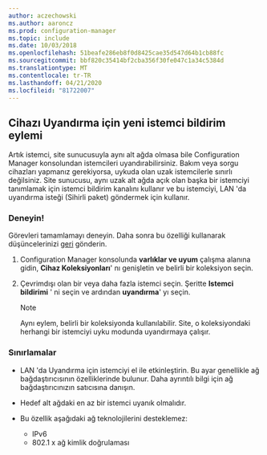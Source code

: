 ```yaml
---
author: aczechowski
ms.author: aaroncz
ms.prod: configuration-manager
ms.topic: include
ms.date: 10/03/2018
ms.openlocfilehash: 51beafe286eb8f0d8425cae35d547d64b1cb88fc
ms.sourcegitcommit: bbf820c35414bf2cba356f30fe047c1a34c5384d
ms.translationtype: MT
ms.contentlocale: tr-TR
ms.lasthandoff: 04/21/2020
ms.locfileid: "81722007"
---
```

## <a name="new-client-notification-action-to-wake-up-device"></a><a name="bkmk_wakeup"></a>Cihazı Uyandırma için yeni istemci bildirim eylemi
<!--1317364-->

Artık istemci, site sunucusuyla aynı alt ağda olmasa bile Configuration Manager konsolundan istemcileri uyandırabilirsiniz. Bakım veya sorgu cihazları yapmanız gerekiyorsa, uykuda olan uzak istemcilerle sınırlı değilsiniz. Site sunucusu, aynı uzak alt ağda açık olan başka bir istemciyi tanımlamak için istemci bildirim kanalını kullanır ve bu istemciyi, LAN 'da uyandırma isteği (Sihirli paket) göndermek için kullanır.


### <a name="try-it-out"></a>Deneyin!

Görevleri tamamlamayı deneyin. Daha sonra bu özelliği kullanarak düşüncelerinizi [geri](../../../understand/find-help.md#product-feedback) gönderin.

1. Configuration Manager konsolunda **varlıklar ve uyum** çalışma alanına gidin, **Cihaz Koleksiyonları**' nı genişletin ve belirli bir koleksiyon seçin.  

2. Çevrimdışı olan bir veya daha fazla istemci seçin. Şeritte **Istemci bildirimi** ' ni seçin ve ardından **uyandırma**' yı seçin.  

    > [!Note]  
    > Aynı eylem, belirli bir koleksiyonda kullanılabilir. Site, o koleksiyondaki herhangi bir istemciyi uyku modunda uyandırmaya çalışır.  


### <a name="limitations"></a>Sınırlamalar

- LAN 'da Uyandırma için istemciyi el ile etkinleştirin. Bu ayar genellikle ağ bağdaştırıcısının özelliklerinde bulunur. Daha ayrıntılı bilgi için ağ bağdaştırıcınızın satıcısına danışın.  

- Hedef alt ağdaki en az bir istemci uyanık olmalıdır. 

- Bu özellik aşağıdaki ağ teknolojilerini desteklemez:  
    - IPv6
    - 802.1 x ağ kimlik doğrulaması 


